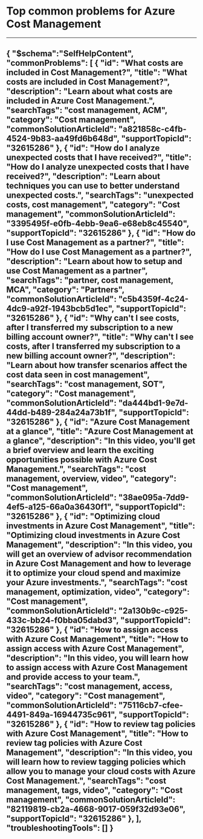 <properties
pageTitle="Top common problems for Azure Cost Management"
description="Menu based workflow document for Azure Cost Management"
service="microsoft.costmgmt"
resource="costmanagement"
resourceTags="cost management"
authors="shasulin"
ms.author="shasulin"
displayOrder=""
articleId=""
selfHelpType="diagnoseandsolve"
productPesIds=""
cloudEnvironments="public,blackForest,fairfax,mooncake"
	ownershipId=""
/>

# Top common problems for Azure Cost Management
---
{
  "$schema":"SelfHelpContent",
  "commonProblems": [
    {
      "id": "What costs are included in Cost Management?",
      "title": "What costs are included in Cost Management?",
      "description": "Learn about what costs are included in Azure Cost Management.",
      "searchTags": "cost management, ACM",
      "category": "Cost management",
      "commonSolutionArticleId": "a821858c-c4fb-4524-9b83-aa49fd6b648d",
      "supportTopicId": "32615286"
    },
    {
      "id": "How do I analyze unexpected costs that I have received?",
      "title": "How do I analyze unexpected costs that I have received?",
      "description": "Learn about techniques you can use to better understand unexpected costs.",
      "searchTags": "unexpected costs, cost management",
      "category": "Cost management",
      "commonSolutionArticleId": "3395495f-e0fb-4ebb-9ea6-e68eb8c45540",
      "supportTopicId": "32615286"
    },
    {
      "id": "How do I use Cost Management as a partner?",
      "title": "How do I use Cost Management as a partner?",
      "description": "Learn about how to setup and use Cost Management as a partner",
      "searchTags": "partner, cost management, MCA",
      "category": "Partners",
      "commonSolutionArticleId": "c5b4359f-4c24-4dc9-a92f-1943bcb5d1ec",
      "supportTopicId": "32615286"
    },
    {
      "id": "Why can't I see costs, after I transferred my subscription to a new billing account owner?",
      "title": "Why can't I see costs, after I transferred my subscription to a new billing account owner?",
      "description": "Learn about how transfer scenarios affect the cost data seen in cost management",
      "searchTags": "cost management, SOT",
      "category": "Cost management",
      "commonSolutionArticleId": "da444bd1-9e7d-44dd-b489-284a24a73b1f",
      "supportTopicId": "32615286"
    },
    {
      "id": "Azure Cost Management at a glance",
      "title": "Azure Cost Management at a glance",
      "description": "In this video, you'll get a brief overview and learn the exciting opportunities possible with Azure Cost Management.",
      "searchTags": "cost management, overview, video",
      "category": "Cost management",
      "commonSolutionArticleId": "38ae095a-7dd9-4ef5-a125-66a0a36430f1",
      "supportTopicId": "32615286"
    },
    {
      "id": "Optimizing cloud investments in Azure Cost Management",
      "title": "Optimizing cloud investments in Azure Cost Management",
      "description": "In this video, you will get an overview of advisor recommendation in Azure Cost Management and how to leverage it to optimize your cloud spend and maximize your Azure investments.",
      "searchTags": "cost management, optimization, video",
      "category": "Cost management",
      "commonSolutionArticleId": "2a130b9c-c925-433c-bb24-f0bba05dabd3",
      "supportTopicId": "32615286"
    },
    {
      "id": "How to assign access with Azure Cost Management",
      "title": "How to assign access with Azure Cost Management",
      "description": "In this video, you will learn how to assign access with Azure Cost Management and provide access to your team.",
      "searchTags": "cost management, access, video",
      "category": "Cost management",
      "commonSolutionArticleId": "75116cb7-cfee-4491-849a-16944735c961",
      "supportTopicId": "32615286"
    },
    {
      "id": "How to review tag policies with Azure Cost Management",
      "title": "How to review tag policies with Azure Cost Management",
      "description": "In this video, you will learn how to review tagging policies which allow you to manage your cloud costs with Azure Cost Management.",
      "searchTags": "cost management, tags, video",
      "category": "Cost management",
      "commonSolutionArticleId": "82119819-cb2a-4668-9017-059f32d93e06",
      "supportTopicId": "32615286"
    },
  ],
  "troubleshootingTools": []
}
---
